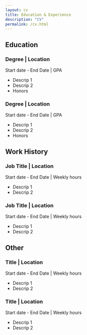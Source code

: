 ```yaml
---
layout: cv
title: Education & Experience
description: "CV"
permalink: /cv.html
---
```


## Education

### Degree | Location
Start date - End Date | GPA
* Descrip 1
* Descrip 2
* Honors

### Degree | Location
Start date - End Date | GPA
- Descrip 1
- Descrip 2
- Honors

## Work History

### Job Title | Location
Start date - End Date | Weekly hours
- Descrip 1
- Descrip 2

### Job Title | Location
Start date - End Date | Weekly hours
- Descrip 1
- Descrip 2

## Other

### Title | Location
Start date - End Date | Weekly hours
- Descrip 1
- Descrip 2

### Title | Location
Start date - End Date | Weekly hours
- Descrip 1
- Descrip 2
